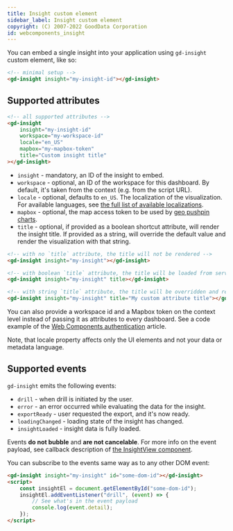 ```yaml
---
title: Insight custom element
sidebar_label: Insight custom element
copyright: (C) 2007-2022 GoodData Corporation
id: webcomponents_insight
---
```


You can embed a single insight into your application using `gd-insight` custom element, like so:

```html
<!-- minimal setup -->
<gd-insight insight="my-insight-id"></gd-insight>
```

## Supported attributes

```html
<!-- all supported attributes -->
<gd-insight
    insight="my-insight-id"
    workspace="my-workspace-id"
    locale="en_US"
    mapbox="my-mapbox-token"
    title="Custom insight title"
></gd-insight>
```

* `insight` - mandatory, an ID of the insight to embed.
* `workspace` - optional, an ID of the workspace for this dashboard. By default, it's taken from the context
  (e.g. from the script URL).
* `locale` - optional, defaults to `en_US`. The localization of the visualization. For available languages,
    see [the full list of available localizations].
* `mapbox` - optional, the map access token to be used by [geo pushpin charts].
* `title` - optional, if provided as a boolean shortcut attribute, will render the insight title. If provided as a string,
    will override the default value and render the visualization with that string.

```html
<!-- with no `title` attribute, the title will not be rendered -->
<gd-insight insight="my-insight"></gd-insight>

<!-- with boolean `title` attribute, the title will be loaded from server and rendered above the visualization -->
<gd-insight insight="my-insight" title></gd-insight>

<!-- with string `title` attribute, the title will be overridden and rendered above the visualization -->
<gd-insight insight="my-insight" title="My custom attribute title"></gd-insight>
```

You can also provide a workspace id and a Mapbox token on the context level instead of passing it
as attributes to every dashboard. See a code example of the [Web Components authentication] article.

Note, that locale property affects only the UI elements and not your data or metadata language.

## Supported events

`gd-insight` emits the following events:

* `drill` - when drill is initiated by the user.
* `error` - an error occurred while evaluating the data for the insight.
* `exportReady` - user requested the export, and it's now ready.
* `loadingChanged` - loading state of the insight has changed.
* `insightLoaded` - insight data is fully loaded.

Events **do not bubble** and **are not cancelable**. For more info on the event payload, see callback description of
[the InsightView component].

You can subscribe to the events same way as to any other DOM event:

```html
<gd-insight insight="my-insight" id="some-dom-id"></gd-insight>
<script>
    const insightEl = document.getElementById("some-dom-id");
    insightEl.addEventListener("drill", (event) => {
        // See what's in the event payload
        console.log(event.detail);
    });
</script>
```

[the full list of available localizations]:https://github.com/gooddata/gooddata-ui-sdk/blob/master/libs/sdk-ui/src/base/localization/Locale.ts
[geo pushpin charts]:https://sdk.gooddata.com/gooddata-ui/docs/geo_pushpin_chart_component.html#geo-config
[the InsightView component]:https://sdk.gooddata.com/gooddata-ui/docs/visualization_component.html#properties
[Web Components authentication]:19_webcomponents_authentication.md#programmatic-authentication

